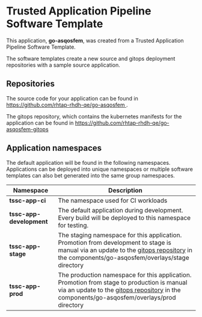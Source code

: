# Trusted Application Pipeline Software Template

This application, **go-asqosfem**, was created from a Trusted Application Pipeline Software Template.

The software templates create a new source and gitops deployment repositories with a sample source application. 

## Repositories

The source code for your application can be found in [https://github.com/rhtap-rhdh-qe/go-asqosfem ](https://github.com/rhtap-rhdh-qe/go-asqosfem ).
 
The gitops repository, which contains the kubernetes manifests for the application can be found in 
[https://github.com/rhtap-rhdh-qe/go-asqosfem-gitops ](https://github.com/rhtap-rhdh-qe/go-asqosfem-gitops ) 

## Application namespaces 

The default application will be found in the following namespaces. Applications can be deployed into unique namespaces or multiple software templates can also bet generated into the same group namespaces.  

|  Namespace   |  Description   |  
| -------- | -------- |
| **tssc-app-ci** | The namespace used for CI workloads |
| **tssc-app-development** | The default application during development. Every build will be deployed to this namespace for testing. |
| **tssc-app-stage** | The staging namespace for this application. Promotion from development to stage is manual via an update to the [gitops repository](https://github.com/rhtap-rhdh-qe/go-asqosfem-gitops ) in the components/go-asqosfem/overlays/stage directory |
| **tssc-app-prod** | The production namespace for this application. Promotion from stage to production is manual via an update to the [gitops repository](https://github.com/rhtap-rhdh-qe/go-asqosfem-gitops ) in the components/go-asqosfem/overlays/prod directory |